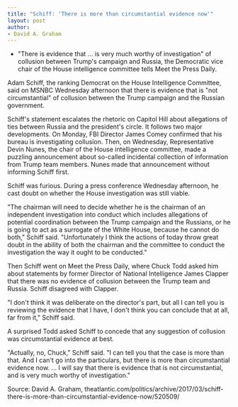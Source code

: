 ```yaml
---
title: "Schiff: 'There is more than circumstantial evidence now'"
layout: post
author:
- David A. Graham
---
```


- "There is evidence that … is very much worthy of investigation" of collusion between Trump's campaign and Russia, the Democratic vice chair of the House intelligence committee tells Meet the Press Daily.

Adam Schiff, the ranking Democrat on the House Intelligence Committee, said on MSNBC Wednesday afternoon that there is evidence that is "not circumstantial" of collusion between the Trump campaign and the Russian government.

Schiff's statement escalates the rhetoric on Capitol Hill about allegations of ties between Russia and the president's circle. It follows two major developments. On Monday, FBI Director James Comey confirmed that his bureau is investigating collusion. Then, on Wednesday, Representative Devin Nunes, the chair of the House intelligence committee, made a puzzling announcement about so-called incidental collection of information from Trump team members. Nunes made that announcement without informing Schiff first.

Schiff was furious. During a press conference Wednesday afternoon, he cast doubt on whether the House investigation was still viable.

"The chairman will need to decide whether he is the chairman of an independent investigation into conduct which includes allegations of potential coordination between the Trump campaign and the Russians, or he is going to act as a surrogate of the White House, because he cannot do both," Schiff said. "Unfortunately I think the actions of today throw great doubt in the ability of both the chairman and the committee to conduct the investigation the way it ought to be conducted."

Then Schiff went on Meet the Press Daily, where Chuck Todd asked him about statements by former Director of National Intelligence James Clapper that there was no evidence of collusion between the Trump team and Russia. Schiff disagreed with Clapper.

"I don't think it was deliberate on the director's part, but all I can tell you is reviewing the evidence that I have, I don't think you can conclude that at all, far from it," Schiff said.

A surprised Todd asked Schiff to concede that any suggestion of collusion was circumstantial evidence at best.

"Actually, no, Chuck," Schiff said. "I can tell you that the case is more than that. And I can't go into the particulars, but there is more than circumstantial evidence now. … I will say that there is evidence that is not circumstantial, and is very much worthy of investigation."

Source: David A. Graham, theatlantic.com/politics/archive/2017/03/schiff-there-is-more-than-circumstantial-evidence-now/520509/
